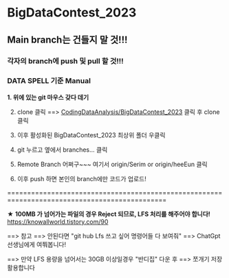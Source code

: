 # BigDataContest_2023

## Main branch는 건들지 말 것!!!

### 각자의 branch에 push 및 pull 할 것!!!

### DATA SPELL 기준 Manual




**1. 위에 있는 git 마우스 갖다 데기**

2. clone 클릭 ==> [CodingDataAnalysis/BigDataContest_2023](https://github.com/CodingDataAnalysis/BigDataContest_2023) 클릭 후 clone 클릭

3. 이후 활성화된 BigDataContest_2023 최상위 폴더 우클릭

4. git 누르고 옆에서 branches... 클릭

5. Remote Branch 어쩌구~~~ 여기서 origin/Serim or origin/heeEun 클릭

6. 이후 push 하면 본인의 branch에만 코드가 업로드!



==============================================================================================

★ **100MB 가 넘어가는 파일의 경우 Reject 되므로, LFS 처리를 해주어야 합니다!**
https://knowallworld.tistory.com/90

==> 참고 ==> 안된다면 "git hub Lfs 쓰고 싶어 명령어들 다 보여줘" ==> ChatGpt선생님에게 여쭤봅니다!

==> 만약 LFS 용량을 넘어서는 30GB 이상일경우 "반디집" 다운 후 ==> 쪼개기 저장 활용합니다





